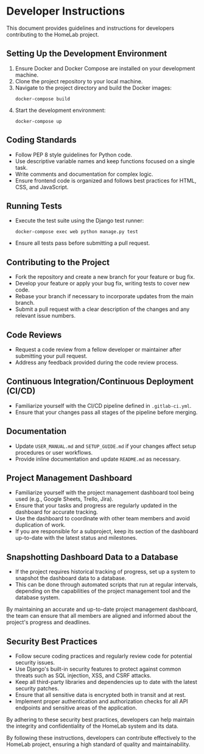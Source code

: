 # Developer Instructions

This document provides guidelines and instructions for developers contributing to the HomeLab project.

## Setting Up the Development Environment
1. Ensure Docker and Docker Compose are installed on your development machine.
2. Clone the project repository to your local machine.
3. Navigate to the project directory and build the Docker images:
   ```
   docker-compose build
   ```
4. Start the development environment:
   ```
   docker-compose up
   ```

## Coding Standards
- Follow PEP 8 style guidelines for Python code.
- Use descriptive variable names and keep functions focused on a single task.
- Write comments and documentation for complex logic.
- Ensure frontend code is organized and follows best practices for HTML, CSS, and JavaScript.

## Running Tests
- Execute the test suite using the Django test runner:
  ```
  docker-compose exec web python manage.py test
  ```
- Ensure all tests pass before submitting a pull request.

## Contributing to the Project
- Fork the repository and create a new branch for your feature or bug fix.
- Develop your feature or apply your bug fix, writing tests to cover new code.
- Rebase your branch if necessary to incorporate updates from the main branch.
- Submit a pull request with a clear description of the changes and any relevant issue numbers.

## Code Reviews
- Request a code review from a fellow developer or maintainer after submitting your pull request.
- Address any feedback provided during the code review process.

## Continuous Integration/Continuous Deployment (CI/CD)
- Familiarize yourself with the CI/CD pipeline defined in `.gitlab-ci.yml`.
- Ensure that your changes pass all stages of the pipeline before merging.

## Documentation
- Update `USER_MANUAL.md` and `SETUP_GUIDE.md` if your changes affect setup procedures or user workflows.
- Provide inline documentation and update `README.md` as necessary.
## Project Management Dashboard
- Familiarize yourself with the project management dashboard tool being used (e.g., Google Sheets, Trello, Jira).
- Ensure that your tasks and progress are regularly updated in the dashboard for accurate tracking.
- Use the dashboard to coordinate with other team members and avoid duplication of work.
- If you are responsible for a subproject, keep its section of the dashboard up-to-date with the latest status and milestones.

## Snapshotting Dashboard Data to a Database
- If the project requires historical tracking of progress, set up a system to snapshot the dashboard data to a database.
- This can be done through automated scripts that run at regular intervals, depending on the capabilities of the project management tool and the database system.

By maintaining an accurate and up-to-date project management dashboard, the team can ensure that all members are aligned and informed about the project's progress and deadlines.
## Security Best Practices
- Follow secure coding practices and regularly review code for potential security issues.
- Use Django's built-in security features to protect against common threats such as SQL injection, XSS, and CSRF attacks.
- Keep all third-party libraries and dependencies up to date with the latest security patches.
- Ensure that all sensitive data is encrypted both in transit and at rest.
- Implement proper authentication and authorization checks for all API endpoints and sensitive areas of the application.

By adhering to these security best practices, developers can help maintain the integrity and confidentiality of the HomeLab system and its data.

By following these instructions, developers can contribute effectively to the HomeLab project, ensuring a high standard of quality and maintainability.